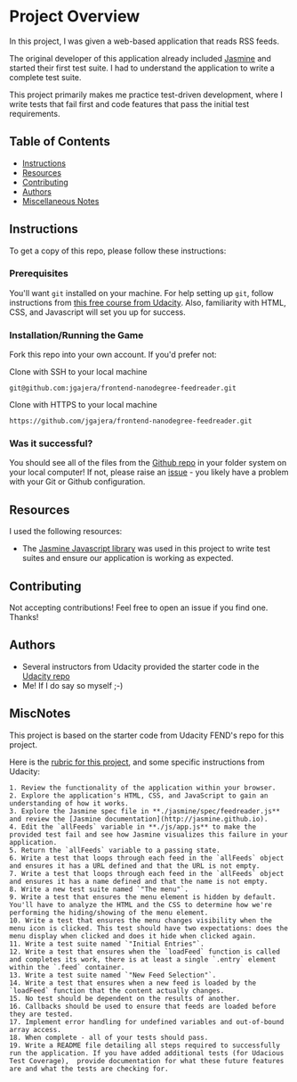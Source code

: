 # Project Overview
In this project, I was given a web-based application that reads RSS feeds.

The original developer of this application already included [Jasmine](http://jasmine.github.io/) and started their first test suite. I had to understand the application to write a complete test suite.

This project primarily makes me practice test-driven development, where I write tests that fail first and code features that pass the initial test requirements.

## Table of Contents

* [Instructions](#instructions)
* [Resources](#resources)
* [Contributing](#contributing)
* [Authors](#authors)
* [Miscellaneous Notes](#miscnotes)

## Instructions
To get a copy of this repo, please follow these instructions:
### Prerequisites
You'll want `git` installed on your machine. For help setting up `git`, follow instructions from [this free course from Udacity](https://www.udacity.com/course/version-control-with-git--ud123). Also, familiarity with HTML, CSS, and Javascript will set you up for success.
### Installation/Running the Game
Fork this repo into your own account. If you'd prefer not:

Clone with SSH to your local machine
```
git@github.com:jgajera/frontend-nanodegree-feedreader.git
```
Clone with HTTPS to your local machine
```
https://github.com/jgajera/frontend-nanodegree-feedreader.git
```
### Was it successful?
You should see all of the files from the [Github repo](https://github.com/jgajera/frontend-nanodegree-arcade-game) in your folder system on your local computer! If not, please raise an [issue](https://github.com/jgajera/frontend-nanodegree-arcade-game/issues) - you likely have a problem with your Git or Github configuration.

## Resources
I used the following resources:
- The [Jasmine Javascript library](https://jasmine.github.io/) was used in this project to write test suites and ensure our application is working as expected.

## Contributing
Not accepting contributions! Feel free to open an issue if you find one. Thanks!

## Authors
- Several instructors from Udacity provided the starter code in the [Udacity repo](https://github.com/udacity/frontend-nanodegree-feedreader)
- Me! If I do say so myself ;-)

## MiscNotes
This project is based on the starter code from Udacity FEND's repo for this project. 

Here is the [rubric for this project](https://review.udacity.com/#!/projects/3442558598/rubric), and some specific instructions from Udacity:
```
1. Review the functionality of the application within your browser.
2. Explore the application's HTML, CSS, and JavaScript to gain an understanding of how it works.
3. Explore the Jasmine spec file in **./jasmine/spec/feedreader.js** and review the [Jasmine documentation](http://jasmine.github.io).
4. Edit the `allFeeds` variable in **./js/app.js** to make the provided test fail and see how Jasmine visualizes this failure in your application.
5. Return the `allFeeds` variable to a passing state.
6. Write a test that loops through each feed in the `allFeeds` object and ensures it has a URL defined and that the URL is not empty.
7. Write a test that loops through each feed in the `allFeeds` object and ensures it has a name defined and that the name is not empty.
8. Write a new test suite named `"The menu"`.
9. Write a test that ensures the menu element is hidden by default. You'll have to analyze the HTML and the CSS to determine how we're performing the hiding/showing of the menu element.
10. Write a test that ensures the menu changes visibility when the menu icon is clicked. This test should have two expectations: does the menu display when clicked and does it hide when clicked again.
11. Write a test suite named `"Initial Entries"`.
12. Write a test that ensures when the `loadFeed` function is called and completes its work, there is at least a single `.entry` element within the `.feed` container.
13. Write a test suite named `"New Feed Selection"`.
14. Write a test that ensures when a new feed is loaded by the `loadFeed` function that the content actually changes.
15. No test should be dependent on the results of another.
16. Callbacks should be used to ensure that feeds are loaded before they are tested.
17. Implement error handling for undefined variables and out-of-bound array access.
18. When complete - all of your tests should pass. 
19. Write a README file detailing all steps required to successfully run the application. If you have added additional tests (for Udacious Test Coverage),  provide documentation for what these future features are and what the tests are checking for.
```